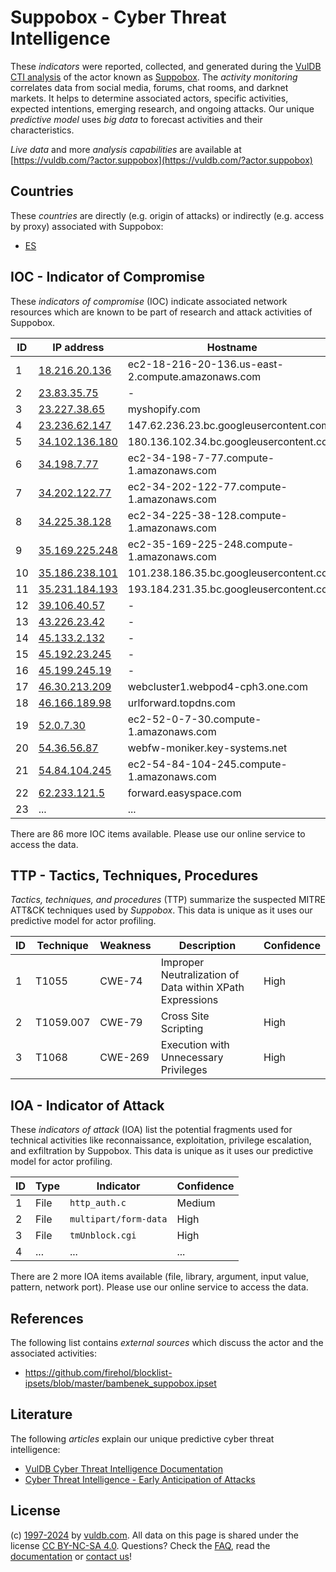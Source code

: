 # Suppobox - Cyber Threat Intelligence

These _indicators_ were reported, collected, and generated during the [VulDB CTI analysis](https://vuldb.com/?kb.cti) of the actor known as [Suppobox](https://vuldb.com/?actor.suppobox). The _activity monitoring_ correlates data from social media, forums, chat rooms, and darknet markets. It helps to determine associated actors, specific activities, expected intentions, emerging research, and ongoing attacks. Our unique _predictive model_ uses _big data_ to forecast activities and their characteristics.

_Live data_ and more _analysis capabilities_ are available at [https://vuldb.com/?actor.suppobox](https://vuldb.com/?actor.suppobox)

## Countries

These _countries_ are directly (e.g. origin of attacks) or indirectly (e.g. access by proxy) associated with Suppobox:

* [ES](https://vuldb.com/?country.es)

## IOC - Indicator of Compromise

These _indicators of compromise_ (IOC) indicate associated network resources which are known to be part of research and attack activities of Suppobox.

ID | IP address | Hostname | Campaign | Confidence
-- | ---------- | -------- | -------- | ----------
1 | [18.216.20.136](https://vuldb.com/?ip.18.216.20.136) | ec2-18-216-20-136.us-east-2.compute.amazonaws.com | - | Medium
2 | [23.83.35.75](https://vuldb.com/?ip.23.83.35.75) | - | - | High
3 | [23.227.38.65](https://vuldb.com/?ip.23.227.38.65) | myshopify.com | - | High
4 | [23.236.62.147](https://vuldb.com/?ip.23.236.62.147) | 147.62.236.23.bc.googleusercontent.com | - | Medium
5 | [34.102.136.180](https://vuldb.com/?ip.34.102.136.180) | 180.136.102.34.bc.googleusercontent.com | - | Medium
6 | [34.198.7.77](https://vuldb.com/?ip.34.198.7.77) | ec2-34-198-7-77.compute-1.amazonaws.com | - | Medium
7 | [34.202.122.77](https://vuldb.com/?ip.34.202.122.77) | ec2-34-202-122-77.compute-1.amazonaws.com | - | Medium
8 | [34.225.38.128](https://vuldb.com/?ip.34.225.38.128) | ec2-34-225-38-128.compute-1.amazonaws.com | - | Medium
9 | [35.169.225.248](https://vuldb.com/?ip.35.169.225.248) | ec2-35-169-225-248.compute-1.amazonaws.com | - | Medium
10 | [35.186.238.101](https://vuldb.com/?ip.35.186.238.101) | 101.238.186.35.bc.googleusercontent.com | - | Medium
11 | [35.231.184.193](https://vuldb.com/?ip.35.231.184.193) | 193.184.231.35.bc.googleusercontent.com | - | Medium
12 | [39.106.40.57](https://vuldb.com/?ip.39.106.40.57) | - | - | High
13 | [43.226.23.42](https://vuldb.com/?ip.43.226.23.42) | - | - | High
14 | [45.133.2.132](https://vuldb.com/?ip.45.133.2.132) | - | - | High
15 | [45.192.23.245](https://vuldb.com/?ip.45.192.23.245) | - | - | High
16 | [45.199.245.19](https://vuldb.com/?ip.45.199.245.19) | - | - | High
17 | [46.30.213.209](https://vuldb.com/?ip.46.30.213.209) | webcluster1.webpod4-cph3.one.com | - | High
18 | [46.166.189.98](https://vuldb.com/?ip.46.166.189.98) | urlforward.topdns.com | - | High
19 | [52.0.7.30](https://vuldb.com/?ip.52.0.7.30) | ec2-52-0-7-30.compute-1.amazonaws.com | - | Medium
20 | [54.36.56.87](https://vuldb.com/?ip.54.36.56.87) | webfw-moniker.key-systems.net | - | High
21 | [54.84.104.245](https://vuldb.com/?ip.54.84.104.245) | ec2-54-84-104-245.compute-1.amazonaws.com | - | Medium
22 | [62.233.121.5](https://vuldb.com/?ip.62.233.121.5) | forward.easyspace.com | - | High
23 | ... | ... | ... | ...

There are 86 more IOC items available. Please use our online service to access the data.

## TTP - Tactics, Techniques, Procedures

_Tactics, techniques, and procedures_ (TTP) summarize the suspected MITRE ATT&CK techniques used by _Suppobox_. This data is unique as it uses our predictive model for actor profiling.

ID | Technique | Weakness | Description | Confidence
-- | --------- | -------- | ----------- | ----------
1 | T1055 | CWE-74 | Improper Neutralization of Data within XPath Expressions | High
2 | T1059.007 | CWE-79 | Cross Site Scripting | High
3 | T1068 | CWE-269 | Execution with Unnecessary Privileges | High

## IOA - Indicator of Attack

These _indicators of attack_ (IOA) list the potential fragments used for technical activities like reconnaissance, exploitation, privilege escalation, and exfiltration by Suppobox. This data is unique as it uses our predictive model for actor profiling.

ID | Type | Indicator | Confidence
-- | ---- | --------- | ----------
1 | File | `http_auth.c` | Medium
2 | File | `multipart/form-data` | High
3 | File | `tmUnblock.cgi` | High
4 | ... | ... | ...

There are 2 more IOA items available (file, library, argument, input value, pattern, network port). Please use our online service to access the data.

## References

The following list contains _external sources_ which discuss the actor and the associated activities:

* https://github.com/firehol/blocklist-ipsets/blob/master/bambenek_suppobox.ipset

## Literature

The following _articles_ explain our unique predictive cyber threat intelligence:

* [VulDB Cyber Threat Intelligence Documentation](https://vuldb.com/?kb.cti)
* [Cyber Threat Intelligence - Early Anticipation of Attacks](https://www.scip.ch/en/?labs.20201022)

## License

(c) [1997-2024](https://vuldb.com/?kb.changelog) by [vuldb.com](https://vuldb.com/?kb.about). All data on this page is shared under the license [CC BY-NC-SA 4.0](https://creativecommons.org/licenses/by-nc-sa/4.0/). Questions? Check the [FAQ](https://vuldb.com/?kb.faq), read the [documentation](https://vuldb.com/?kb) or [contact us](https://vuldb.com/?contact)!
